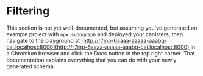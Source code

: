 # Filtering

This section is not yet well-documented, but assuming you've generated an example project with `npx sudograph` and deployed your canisters, then navigate to the playground at [http://r7inp-6aaaa-aaaaa-aaabq-cai.localhost:8000](http://r7inp-6aaaa-aaaaa-aaabq-cai.localhost:8000) in a Chromium browser and click the Docs button in the top right corner. That documentation explains everything that you can do with your newly generated schema.
